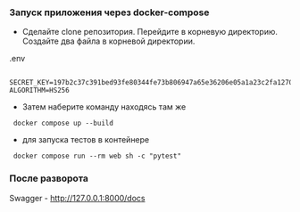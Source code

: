 ### Запуск приложения через docker-compose
* Сделайте clone репозитория. Перейдите в корневую директорию. Создайте два файла в корневой директории.
  
.env

```shell

SECRET_KEY=197b2c37c391bed93fe80344fe73b806947a65e36206e05a1a23c2fa12702fe3
ALGORITHM=HS256
```

* Затем наберите команду находясь там же
```shell
 docker compose up --build
```

* для запуска тестов в контейнере
```shell
 docker compose run --rm web sh -c "pytest"
```


### После разворота

Swagger - http://127.0.0.1:8000/docs
